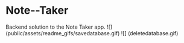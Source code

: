 # Note--Taker
Backend solution to the Note Taker app.
![] (public/assets/readme_gifs/savedatabase.gif)
![] (deletedatabase.gif)

